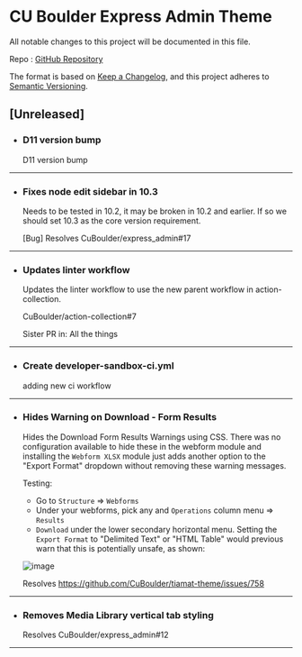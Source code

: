 # CU Boulder Express Admin Theme

All notable changes to this project will be documented in this file.

Repo : [GitHub Repository](https://github.com/CuBoulder/express_admin)

The format is based on [Keep a Changelog](https://keepachangelog.com/en/1.0.0/),
and this project adheres to [Semantic Versioning](https://semver.org/spec/v2.0.0.html).

## [Unreleased]

- ### D11 version bump
  D11 version bump
---

- ### Fixes node edit sidebar in 10.3
  Needs to be tested in 10.2, it may be broken in 10.2 and earlier. If so we should set 10.3 as the core version requirement.
  
  [Bug] Resolves CuBoulder/express_admin#17
---

- ### Updates linter workflow
  Updates the linter workflow to use the new parent workflow in action-collection.
  
  CuBoulder/action-collection#7
  
  Sister PR in: All the things
---

- ### Create developer-sandbox-ci.yml
  adding new ci workflow
---

- ### Hides Warning on Download - Form Results
  Hides the Download Form Results Warnings using CSS. There was no configuration available to hide these in the webform module and installing the `Webform XLSX` module just adds another option to the "Export Format" dropdown without removing these warning messages.
  
  Testing: 
  
  - Go to `Structure` => `Webforms` 
  - Under your webforms, pick any and `Operations` column menu => `Results`
  - `Download` under the lower secondary horizontal menu. Setting the `Export Format` to "Delimited Text" or "HTML Table" would previous warn that this is potentially unsafe, as shown:
  
  ![image](https://github.com/CuBoulder/express_admin/assets/85851903/89d1b793-e697-42c7-b359-5011464c6cf8)
  
  
  Resolves https://github.com/CuBoulder/tiamat-theme/issues/758
---

- ### Removes Media Library vertical tab styling
  Resolves CuBoulder/express_admin#12
---
